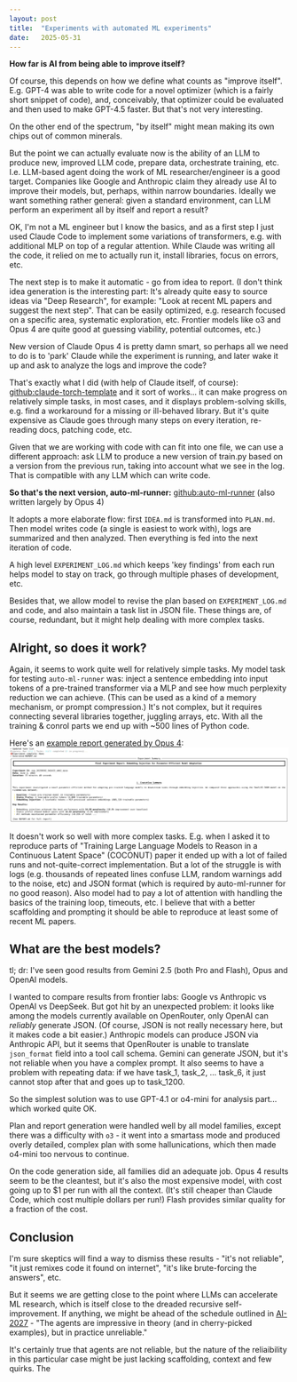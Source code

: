 ```yaml
---
layout: post
title:  "Experiments with automated ML experiments"
date:   2025-05-31
---
```


**How far is AI from being able to improve itself?**

Of course, this depends on how we define what counts as "improve itself". E.g. GPT-4 was able to write code for a novel
optimizer (which is a fairly short snippet of code), and, conceivably, that optimizer could  be evaluated and then used
 to make GPT-4.5 faster. But that's not very interesting.

On the other end of the spectrum, "by itself" might mean making its own chips out of common minerals.

But the point we can actually evaluate now is the ability of an LLM to produce new, improved LLM code, prepare data,
orchestrate training, etc. I.e. LLM-based agent doing the work of ML researcher/engineer is a good target. Companies like
Google and Anthropic claim they already use AI to improve their models, but, perhaps, within narrow boundaries.
Ideally we want something rather general: given a standard environment, can LLM perform an experiment all by itself
and report a result?

OK, I'm not a ML engineer but I know the basics, and as a first step I just used Claude Code to implement some variations
of transformers, e.g. with additional MLP on top of a regular attention. While Claude was writing all the code,
it relied on me to actually run it, install libraries, focus on errors, etc.

The next step is to make it automatic - go from idea to report. (I don't think idea generation is the interesting part:
It's already quite easy to source ideas via "Deep Research", for example: "Look at recent ML papers and suggest the next step".
That can be easily optimized, e.g. research focused on a specific area, systematic exploration, etc. Frontier models like o3
and Opus 4 are quite good at guessing viability, potential outcomes, etc.)

New version of Claude Opus 4 is pretty damn smart, so perhaps all we need to do is to 'park' Claude while the experiment
is running, and later wake it up and ask to analyze the logs and improve the code?

That's exactly what I did (with help of Claude itself, of course): [github:claude-torch-template](https://github.com/killerstorm/claude-torch-template)
and it sort of works... it can make progress on relatively simple tasks, in most cases, and it displays problem-solving
skills, e.g. find a workaround for a missing or ill-behaved library. But it's quite expensive as Claude goes through
many steps on every iteration, re-reading docs, patching code, etc.

Given that we are working with code with can fit into one file, we can use a different approach: ask LLM to produce
a new version of train.py based on a version from the previous run, taking into account what we see in the log.
That is compatible with any LLM which can write code.

**So that's the next version, auto-ml-runner:** [github:auto-ml-runner](https://github.com/killerstorm/auto-ml-runner) (also written largely by Opus 4)

It adopts a more elaborate flow: first `IDEA.md` is transformed into `PLAN.md`. Then model writes code (a single is easiest
to work with), logs are summarized and then analyzed. Then everything is fed into the next iteration of code.

A high level `EXPERIMENT_LOG.md` which keeps 'key findings' from each run helps model to stay on track, go through
multiple phases of development, etc.

Besides that, we allow model to revise the plan based on `EXPERIMENT_LOG.md` and code, and also maintain a task list in JSON
file. These things are, of course, redundant, but it might help dealing with more complex tasks.

## Alright, so does it work?

Again, it seems to work quite well for relatively simple tasks. My model task for testing `auto-ml-runner` was: inject a sentence embedding
into input tokens of a pre-trained transformer via a MLP and see how much perplexity reduction we can achieve. (This can be used
as a kind of a memory mechanism, or prompt compression.) It's not complex, but it requires connecting several libraries
together, juggling arrays, etc. With all the training & conrol parts we end up with ~500 lines of Python code.

Here's an [example report generated by Opus 4](/emb2_opus.html): ![screenshot](/assets/emb2_opus.png)

It doesn't work so well with more complex tasks. E.g. when I asked it to reproduce parts of "Training Large Language Models to Reason in a Continuous Latent Space" (COCONUT) paper it ended up with a lot of failed runs and not-quite-correct implementation. But a lot of the struggle is
with logs (e.g. thousands of repeated lines confuse LLM, random warnings add to the noise, etc) and JSON format (which is required by
auto-ml-runner for no good reason). Also model had to pay a lot of attention with handling the basics of the training loop, timeouts, etc.
I believe that with a better scaffolding and prompting it should be able to reproduce at least some of recent ML papers.

## What are the best models?

tl; dr: I've seen good results from Gemini 2.5 (both Pro and Flash), Opus and OpenAI models.

I wanted to compare results from frontier labs: Google vs Anthropic vs OpenAI vs DeepSeek. But got hit by an unexpected problem:
it looks like among the models currently available on OpenRouter, only OpenAI can _reliably_ generate JSON. (Of course, JSON is not really necessary
here,  but it makes code a bit easier.) Anthropic models can produce JSON via Anthropic API, but it seems that OpenRouter is unable to translate
`json_format` field into a tool call schema. Gemini can generate JSON, but it's not reliable when you have a complex prompt.
It also seems to have a problem with repeating data: if we have task_1, task_2, ... task_6, it just cannot stop after that and goes up to task_1200.

So the simplest solution was to use GPT-4.1 or o4-mini for analysis part... which worked quite OK.

Plan and report generation were handled well by all model families, except there was a difficulty with `o3` - it went into a smartass mode
and produced overly detailed, complex  plan with some hallunications, which then made o4-mini too nervous to continue.

On the code generation side, all families did an adequate job. Opus 4 results seem to be the cleantest, but it's also the most expensive
model, with cost going up to $1 per run with all the context. (It's still cheaper than Claude Code, which cost multiple dollars per run!)
Flash provides similar quality for a fraction of the cost.

## Conclusion

I'm sure skeptics will find a way to dismiss these results - "it's not reliable", "it just remixes code it found on internet",
"it's like brute-forcing the answers", etc.

But it seems we are getting close to the point where LLMs can accelerate ML research, which is itself close to the dreaded recursive
self-improvement. If anything, we might be ahead of the schedule outlined in [AI-2027](https://ai-2027.com/) -
"The agents are impressive in theory (and in cherry-picked examples), but in practice unreliable."

It's certainly true that agents are not reliable, but the nature of the reliaibility in this particular case might be just lacking
scaffolding, context and few quirks. The 